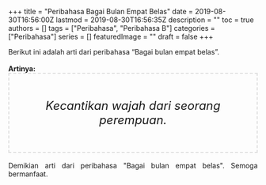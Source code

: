 +++
title = "Peribahasa Bagai Bulan Empat Belas"
date = 2019-08-30T16:56:00Z
lastmod = 2019-08-30T16:56:35Z
description = ""
toc = true
authors = []
tags = ["Peribahasa", "Peribahasa B"]
categories = ["Peribahasa"]
series = []
featuredImage = ""
draft = false
+++

<div dir="ltr" style="text-align: left;" trbidi="on"><div style="text-align: justify;">Berikut ini adalah arti dari peribahasa “Bagai bulan empat belas”.</div><br /><div style="text-align: justify;"><b>Artinya:</b></div><div style="border: 2px dashed #ddd; font-size: 24px; height: auto; margin: 0 auto; padding: 50px; text-align: center; width: auto;"><i>Kecantikan wajah dari seorang perempuan.</i></div><div style="text-align: justify;"><br /></div><div style="text-align: justify;">Demikian arti dari peribahasa "Bagai bulan empat belas". Semoga bermanfaat.</div></div>
